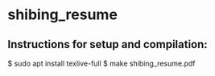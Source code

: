 # shibing_resume

## Instructions for setup and compilation:
$ sudo apt install texlive-full
$ make shibing_resume.pdf
